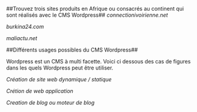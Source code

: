 ##Trouvez trois sites produits en Afrique ou consacrés au continent qui sont réalisés avec le CMS Wordpress##
*connectionivoirienne.net*

*burkina24.com*

*maliactu.net*

##Différents usages possibles du CMS Wordpress##

Wordpress est un CMS à multi facette. Voici ci dessous des cas de figures dans les quels Wordpress peut être utiliser.

*Création de site web dynamique / statique*

*Crétion de web application*

*Creation de blog ou moteur de blog*


  
